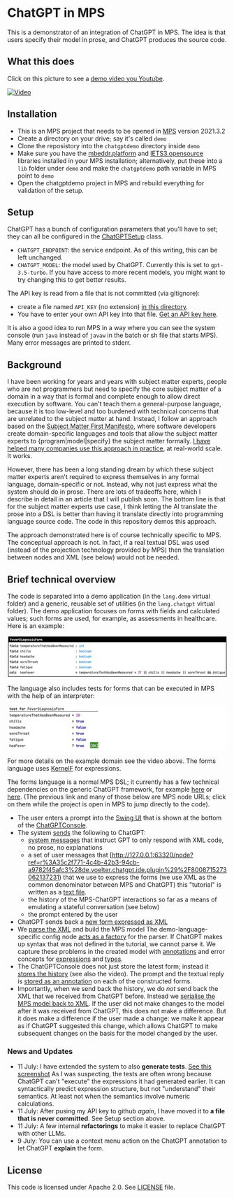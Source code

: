 # ChatGPT in MPS

This is a demonstrator of an integration of ChatGPT in MPS. The idea is that users specify their model in prose, and ChatGPT produces the source code. 


## What this does

Click on this picture to see a [demo video you Youtube](http://www.youtube.com/watch?v=R6uoaxVV_2s).

[![Video](http://img.youtube.com/vi/R6uoaxVV_2s/0.jpg)](http://www.youtube.com/watch?v=R6uoaxVV_2s "ChatGPT in MPS")

## Installation

* This is an MPS project that needs to be opened in [MPS](http://jetbrains.com/mps/) version 2021.3.2
* Create a directory on your drive; say it's called `demo`
* Clone the reposistory into the `chatgptdemo` directory inside `demo`
* Make sure you have the [mbeddr.platform](https://github.com/mbeddr/mbeddr.core) and [IETS3.opensource](https://github.com/orgs/IETS3/packages?repo_name=iets3.opensource) libraries installed in your MPS installation; alternatively, put these into a `lib`
 folder under `demo` and make the `chatgptdemo` path variable in MPS point to `demo`
* Open the chatgptdemo project in MPS and rebuild everything for validation of the setup.


## Setup

ChatGPT has a bunch of configuration parameters that you'll have to set; they can all be configured 
in the [ChatGPTSetup](http://127.0.0.1:63320/node?ref=r%3A35c2f771-4c4b-42b3-94cb-a9782f45afc3%28de.voelter.chatgpt.ide.plugin%29%2F3083695832013942945) class.

* `CHATGPT_ENDPOINT`: the service endpoint. As of this writing, this can be left unchanged.
* `CHATGPT_MODEL`: the model used by ChatGPT. Currently this is set to `gpt-3.5-turbo`. If you have access to more recent models, you might want to try changing this to get better results.

The API key is read from a file that is not committed (via gitignore):
* create a file named `API_KEY` (no extension) [in this directory](https://github.com/markusvoelter/chatGPTDemo/tree/main/solutions/de.voelter.chatgpt.ide).
* You have to enter your own API key
into that file. [Get an API key here](https://platform.openai.com/account/api-keys).

It is also a good idea to run MPS in a way where you can see the 
system console (run `java` instead of `javaw` in the batch or sh file that
starts MPS). Many error messages are printed to stderr.

## Background

I have been working for years and years with subject matter experts,
people who are not programmers but need to specify the core subject
matter of a domain in a way that is formal and complete enough to allow
direct execution by software. You can't teach them a general-purpose
language, because it is too low-level and too burdened with technical
concerns that are unrelated to the subject matter at hand. Instead, I
follow an approach based on the [Subject Matter First
Manifesto](http://subjectmatterfirst.org), where software developers
create domain-specific languages and tools that allow the subject matter
experts to {program|model|specify} the subject matter formally. [I have
helped many companies use this approach in practice](http://voelter.de),
at real-world scale. It works.

However, there has been a long standing dream by which these subject
matter experts aren't required to express themselves in any formal
language, domain-specific or not. Instead, why not just express what the
system should do in prose. There are lots of tradeoffs here, which I
describe in detail in an article that I will publish soon. The bottom
line is that for the subject matter experts use case, I think letting
the AI translate the prose into a DSL is better than having it translate
directly into programming language source code. The code in this
repository demos this approach. 

The approach demonstrated here is of course technically specific to MPS.
The conceptual approach is not. In fact, if a real textual DSL was used
(instead of the projection technology provided by MPS) then the
translation between nodes and XML (see below) would not be needed.

## Brief technical overview

The code is separated into a demo application (in the `lang.demo`
virtual folder) and a generic, reusable set of utilities (in the
`lang.chatgpt` virtual folder). The demo application focuses on forms
with fields and calculated values; such forms are used, for example, as
assessments in healthcare. Here is an example: 

![Form](doc/img/form.png)

The language also includes tests for forms that can be executed in
MPS with the help of an interpreter:

![Form](doc/img/test.png)

For more details on the example domain see the video above. The forms
language uses [KernelF](http://voelter.de/data/pub/kernelf-icmt.pdf) for
expressions.


The forms language is a normal MPS DSL; it currently has a few technical dependencies on the generic ChatGPT framework, for 
example [here](http://127.0.0.1:63320/node?ref=r%3Ac7c9bfe3-9ccc-4f4b-8119-d743191d3321%28de.voelter.forms.behavior%29%2F8008715273083516240) or [here](http://127.0.0.1:63320/node?ref=r%3A23c80d5c-ce08-4524-8f3c-b2b1fdbe09d4%28de.voelter.forms.structure%29%2F4253771607368430228).
(The previous link and many of those below are MPS node URLs; click on them while the project is open in MPS to jump directly to the code).

* The user enters a prompt into the [Swing UI](http://127.0.0.1:63320/node?ref=r%3A35c2f771-4c4b-42b3-94cb-a9782f45afc3%28de.voelter.chatgpt.ide.plugin%29%2F8008715273089219580) that is shown at the bottom of the [ChatGPTConsole](http://127.0.0.1:63320/node?ref=r%3A133a7418-d1e8-4856-8f06-72120ccfc56b%28de.voelter.chatgpt.util.structure%29%2F4253771607368385351).
* The system [sends](http://127.0.0.1:63320/node?ref=r%3A35c2f771-4c4b-42b3-94cb-a9782f45afc3%28de.voelter.chatgpt.ide.plugin%29%2F7366371879940285014) the following to ChatGPT:
  - [system messages](http://127.0.0.1:63320/node?ref=r%3A35c2f771-4c4b-42b3-94cb-a9782f45afc3%28de.voelter.chatgpt.ide.plugin%29%2F7366371879940266533) that instruct GPT to only respond with XML code, no prose, no explanations
  - a set of user messages that [http://127.0.0.1:63320/node?ref=r%3A35c2f771-4c4b-42b3-94cb-a9782f45afc3%28de.voelter.chatgpt.ide.plugin%29%2F8008715273062137231) that we use to express the forms (we use XML as the common denominator between MPS and ChatGPT)
    this "tutorial" is written as a [text file](languages/de.voelter.forms/tutorial/tutorial.txt). 
  - the history of the MPS-ChatGPT interactions so far as a means of emulating a stateful conversation (see below)
  - the prompt entered by the user
* ChatGPT sends back a [new form expressed as XML](http://127.0.0.1:63320/node?ref=r%3A35c2f771-4c4b-42b3-94cb-a9782f45afc3%28de.voelter.chatgpt.ide.plugin%29%2F8008715273071171055)
* We [parse the XML](http://127.0.0.1:63320/node?ref=r%3A35c2f771-4c4b-42b3-94cb-a9782f45afc3%28de.voelter.chatgpt.ide.plugin%29%2F3083695832017202660) and build the MPS model
  The demo-language-specific config node [acts as a factory](http://127.0.0.1:63320/node?ref=r%3Ad481c127-603a-4645-9a8f-b02ec70fa5c8%28de.voelter.chatgpt.util.behavior%29%2F8008715273081300302) for the parser.
  If ChatGPT makes up syntax that was not defined in the tutorial, we cannot parse it. We capture these problems in
  the created model with [annotations](http://127.0.0.1:63320/node?ref=r%3A133a7418-d1e8-4856-8f06-72120ccfc56b%28de.voelter.chatgpt.util.structure%29%2F8008715273065551114) and error concepts for [expressions](http://127.0.0.1:63320/node?ref=r%3A133a7418-d1e8-4856-8f06-72120ccfc56b%28de.voelter.chatgpt.util.structure%29%2F8008715273068044372) and [types](http://127.0.0.1:63320/node?ref=r%3A133a7418-d1e8-4856-8f06-72120ccfc56b%28de.voelter.chatgpt.util.structure%29%2F8008715273083708576).
* The ChatGPTConsole does not just store the latest form; instead it [stores the history](http://127.0.0.1:63320/node?ref=r%3A133a7418-d1e8-4856-8f06-72120ccfc56b%28de.voelter.chatgpt.util.structure%29%2F4253771607368385352) (see also the video).
  The prompt and the textual reply is [stored as an annotation](http://127.0.0.1:63320/node?ref=r%3A133a7418-d1e8-4856-8f06-72120ccfc56b%28de.voelter.chatgpt.util.structure%29%2F8008715273072263102) on each of the constructed forms.
* Importantly, when we send back the history, we do *not* send back the XML that we received from ChatGPT before.
  Instead we [serialise the MPS model back to XML](http://127.0.0.1:63320/node?ref=r%3Ac7c9bfe3-9ccc-4f4b-8119-d743191d3321%28de.voelter.forms.behavior%29%2F8008715273082739421). If the user did not make changes to the model after it was
  received from ChatGPT, this does not make a difference. But it does make a difference if the user made a change:
  we make it appear as if ChatGPT suggested this change, which allows ChatGPT to make subsequent changes on 
  the basis for the model changed by the user.

### News and Updates

* 11 July: I have extended the system to also **generate tests**. [See this screenshot](doc/img/generatingtests.png)
  As I was suspecting, the tests are often wrong because ChatGPT can't
  "execute" the expressions it had generated earlier. It can syntactically
  predict expression structure, but not "understand" their semantics.
  At least not when the semantics involve numeric calculations.
* 11 July: After pusing my API key to github *again*, I have moved it to **a file that is never committed**. See Setup section above.
* 11 July: A few internal **refactorings** to make it easier to replace ChatGPT with other LLMs.
* 9 July: You can use a context menu action on the ChatGPT annotation to let ChatGPT **explain** the form.


## License

This code is licensed under Apache 2.0. See [LICENSE](LICENSE) file.

